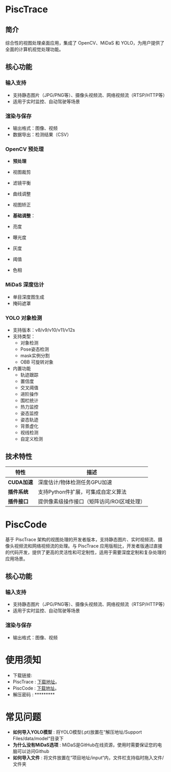 # PiscTrace

## 简介
 综合性的视图处理桌面应用，集成了 OpenCV、MiDaS 和 YOLO，为用户提供了全面的计算机视觉处理功能。

## 核心功能
### 输入支持
- 支持静态图片（JPG/PNG等）、摄像头视频流、网络视频流（RTSP/HTTP等）
- 适用于实时监控、自动驾驶等场景

### 渲染与保存
- 输出格式：图像、视频
- 数据导出：检测结果（CSV）

### OpenCV 预处理
- **预处理**
 - 视图裁剪
 - 滤镜平衡
 - 曲线调整
 - 视图矫正

- **基础调整**：
- 亮度
- 曝光度
- 灰度
- 阈值
- 色相

### MiDaS 深度估计
- 单目深度图生成
- 掩码遮罩

### YOLO 对象检测
- 支持版本：v8/v9/v10/v11/v12s
- 支持类型：
  - 对象检测
  - Pose姿态检测
  - mask实例分割
  - OBB 可旋转对象
- 内置功能
  - 轨迹跟踪
  - 置信度
  - 交叉阈值
  - 进阶操作
   - 围栏统计
   - 热力监控
   - 姿态监控
   - 姿态轨迹
   - 背景虚化
   - 视线检测
   - 自定义检测

## 技术特性
| 特性          | 描述                                                                 |
|---------------|----------------------------------------------------------------------|
| **CUDA加速**  | 深度估计/物体检测任务GPU加速                      |
| **插件系统**  | 支持Python件扩展，可集成自定义算法                            |
| **插件接口**   | 提供像素级操作接口（矩阵访问/ROI区域处理）                          |
   
# PiscCode
基于 PiscTrace 架构的视图处理的开发者版本，支持静态图片、实时视频流、摄像头视频流和网络视频流的处理。与 PiscTrace 应用版相比，开发者版通过直接的代码开发，提供了更高的灵活性和可定制性，适用于需要深度定制和复杂处理的应用场景。
## 核心功能
### 输入支持
- 支持静态图片（JPG/PNG等）、摄像头视频流、网络视频流（RTSP/HTTP等）
- 适用于实时监控、自动驾驶等场景

### 渲染与保存
- 输出格式：图像、视频

# 使用须知
- 下载链接:
 - PiscTrace : [下载地址](https://gitcode.com/weixin_43607107/PiscTrace/releases/download/PiscTrace/PiscTrace-影迹.zip)。 
 - PiscCode : [下载地址](https://gitcode.com/weixin_43607107/PiscTrace/releases/download/PiscCode/PiscCode-影迹.zip)。
- 解压密码 : *********

# 常见问题
- **如何导入YOLO模型** : 将YOLO模型(.pt)放置在“解压地址/Support Files/data/model“目录下
- **为什么没有MiDaS选项** : MiDaS是GitHub在线资源，使用时需要保证您的电脑可以访问Github
- **如何导入文件** : 将文件放置在“项目地址/input“内，文件栏支持临时拖入文件/文件夹
